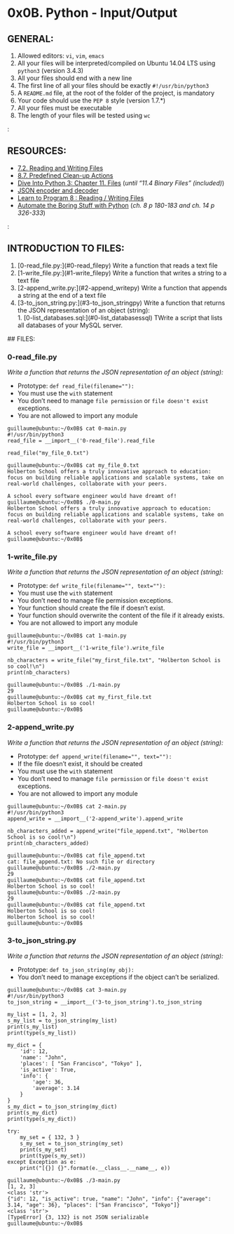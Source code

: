 # 0x0B. Python - Input/Output


## GENERAL:

 <ol>
	<li>Allowed editors: <code>vi</code>, <code>vim</code>, <code>emacs</code></li>
	<li>All your files will be interpreted/compiled on Ubuntu 14.04 LTS using <code>python3</code> (version 3.4.3)</li>
	<li>All your files should end with a new line</li>
	<li>The first line of all your files should be exactly <code>#!/usr/bin/python3</code></li>
	<li>A <code>README.md</code> file, at the root of the folder of the project, is mandatory</li>
	<li>Your code should use the <code>PEP 8</code> style (version 1.7.*)</li>
	<li>All your files must be executable</li>
	<li>The length of your files will be tested using <code>wc</code></li>
</ol>:


## RESOURCES:

 <ul>
<li><a href="/rltoken/c5ypFfQwcM-SZ-7tr3WuxA" title="7.2. Reading and Writing Files" target="_blank">7.2. Reading and Writing Files</a> </li>
<li><a href="/rltoken/1wqMFejKqBva-Lxws0lftw" title="8.7. Predefined Clean-up Actions" target="_blank">8.7. Predefined Clean-up Actions</a> </li>
<li><a href="/rltoken/8aSPOpBZj9B1DB6GfoEWfg" title="Dive Into Python 3: Chapter 11. Files" target="_blank">Dive Into Python 3: Chapter 11. Files</a> (<em>until “11.4 Binary Files” (included)</em>)</li>
<li><a href="/rltoken/XBqM3BrA_rUBw6DXw4X98Q" title="JSON encoder and decoder" target="_blank">JSON encoder and decoder</a> </li>
<li><a href="/rltoken/derf9VLFVDnSgX2n-drwnw" title="Learn to Program 8 : Reading / Writing Files" target="_blank">Learn to Program 8 : Reading / Writing Files</a> </li>
<li><a href="/rltoken/Y77h8aeRoljlN643yKfdTg" title="Automate the Boring Stuff with Python" target="_blank">Automate the Boring Stuff with Python</a> (<em>ch. 8 p 180-183 and ch. 14 p 326-333</em>)</li>
</ul>:


## INTRODUCTION TO FILES:


<ol>
	<li>[0-read_file.py:](#0-read_filepy) Write a function that reads a text file</li>
	<li>[1-write_file.py:](#1-write_filepy) Write a function that writes a string to a text file</li>
	<li>[2-append_write.py:](#2-append_writepy) Write a function that appends a string at the end of a text file</li>
	<li>[3-to_json_string.py:](#3-to_json_stringpy) Write a function that returns the JSON representation of an object (string):</li>
	1.  [0-list_databases.sql:](#0-list_databasessql) TWrite a script that lists all databases of your MySQL server.
</ol>
## FILES:


### 0-read_file.py


*Write a function that returns the JSON representation of an object (string):*


<ul>
<li>Prototype: <code>def read_file(filename=""):</code></li>
<li>You must use the <code>with</code> statement</li>
<li>You don’t need to manage <code>file permission</code> or <code>file doesn't exist</code> exceptions.</li>
<li>You are not allowed to import any module</li>
</ul>


<pre><code>guillaume@ubuntu:~/0x0B$ cat 0-main.py
#!/usr/bin/python3
read_file = __import__('0-read_file').read_file

read_file("my_file_0.txt")

guillaume@ubuntu:~/0x0B$ cat my_file_0.txt
Holberton School offers a truly innovative approach to education:
focus on building reliable applications and scalable systems, take on real-world challenges, collaborate with your peers. 

A school every software engineer would have dreamt of!
guillaume@ubuntu:~/0x0B$ ./0-main.py
Holberton School offers a truly innovative approach to education:
focus on building reliable applications and scalable systems, take on real-world challenges, collaborate with your peers. 

A school every software engineer would have dreamt of!
guillaume@ubuntu:~/0x0B$ 
</code></pre>


### 1-write_file.py


*Write a function that returns the JSON representation of an object (string):*


<ul>
<li>Prototype: <code>def write_file(filename="", text=""):</code></li>
<li>You must use the <code>with</code> statement</li>
<li>You don’t need to manage file permission exceptions.</li>
<li>Your function should create the file if doesn’t exist.</li>
<li>Your function should overwrite the content of the file if it already exists.</li>
<li>You are not allowed to import any module</li>
</ul>


<pre><code>guillaume@ubuntu:~/0x0B$ cat 1-main.py
#!/usr/bin/python3
write_file = __import__('1-write_file').write_file

nb_characters = write_file("my_first_file.txt", "Holberton School is so cool!\n")
print(nb_characters)

guillaume@ubuntu:~/0x0B$ ./1-main.py
29
guillaume@ubuntu:~/0x0B$ cat my_first_file.txt
Holberton School is so cool!
guillaume@ubuntu:~/0x0B$ 
</code></pre>


### 2-append_write.py


*Write a function that returns the JSON representation of an object (string):*


<ul>
<li>Prototype: <code>def append_write(filename="", text=""):</code></li>
<li>If the file doesn’t exist, it should be created</li>
<li>You must use the <code>with</code> statement</li>
<li>You don’t need to manage <code>file permission</code> or <code>file doesn't exist</code> exceptions.</li>
<li>You are not allowed to import any module</li>
</ul>


<pre><code>guillaume@ubuntu:~/0x0B$ cat 2-main.py
#!/usr/bin/python3
append_write = __import__('2-append_write').append_write

nb_characters_added = append_write("file_append.txt", "Holberton School is so cool!\n")
print(nb_characters_added)

guillaume@ubuntu:~/0x0B$ cat file_append.txt
cat: file_append.txt: No such file or directory
guillaume@ubuntu:~/0x0B$ ./2-main.py
29
guillaume@ubuntu:~/0x0B$ cat file_append.txt
Holberton School is so cool!
guillaume@ubuntu:~/0x0B$ ./2-main.py
29
guillaume@ubuntu:~/0x0B$ cat file_append.txt
Holberton School is so cool!
Holberton School is so cool!
guillaume@ubuntu:~/0x0B$ 
</code></pre>


### 3-to_json_string.py


*Write a function that returns the JSON representation of an object (string):*


<ul>
<li>Prototype: <code>def to_json_string(my_obj):</code></li>
<li>You don’t need to manage exceptions if the object can’t be serialized.</li>
</ul>


<pre><code>guillaume@ubuntu:~/0x0B$ cat 3-main.py
#!/usr/bin/python3
to_json_string = __import__('3-to_json_string').to_json_string

my_list = [1, 2, 3]
s_my_list = to_json_string(my_list)
print(s_my_list)
print(type(s_my_list))

my_dict = { 
    'id': 12,
    'name': "John",
    'places': [ "San Francisco", "Tokyo" ],
    'is_active': True,
    'info': {
        'age': 36,
        'average': 3.14
    }
}
s_my_dict = to_json_string(my_dict)
print(s_my_dict)
print(type(s_my_dict))

try:
    my_set = { 132, 3 }
    s_my_set = to_json_string(my_set)
    print(s_my_set)
    print(type(s_my_set))
except Exception as e:
    print("[{}] {}".format(e.__class__.__name__, e))

guillaume@ubuntu:~/0x0B$ ./3-main.py
[1, 2, 3]
&lt;class 'str'&gt;
{"id": 12, "is_active": true, "name": "John", "info": {"average": 3.14, "age": 36}, "places": ["San Francisco", "Tokyo"]}
&lt;class 'str'&gt;
[TypeError] {3, 132} is not JSON serializable
guillaume@ubuntu:~/0x0B$ 
</code></pre>
